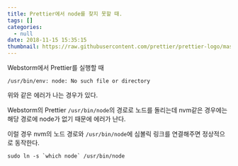 ```yaml
---
title: Prettier에서 node를 찾지 못할 때.
tags: []
categories:
  - null
date: 2018-11-15 15:35:15
thumbnail: https://raw.githubusercontent.com/prettier/prettier-logo/master/images/prettier-banner-light.png
---
```


Webstorm에서 Prettier를 실행할 때

```
/usr/bin/env: node: No such file or directory
```
<!-- more -->

위와 같은 에러가 나는 경우가 있다.

Webstorm의 Prettier `/usr/bin/node`의 경로로 노드를 돌리는데 nvm같은 경우에는 해당 경로에 node가 없기 때문에 에러가 난다.

이럴 경우 nvm의 노드 경로와 `/usr/bin/node`에 심볼릭 링크를 연결해주면 정상적으로 동작한다.


```shell
sudo ln -s `which node` /usr/bin/node
```
<!--stackedit_data:
eyJoaXN0b3J5IjpbMTY1NjcyODE0Ml19
-->